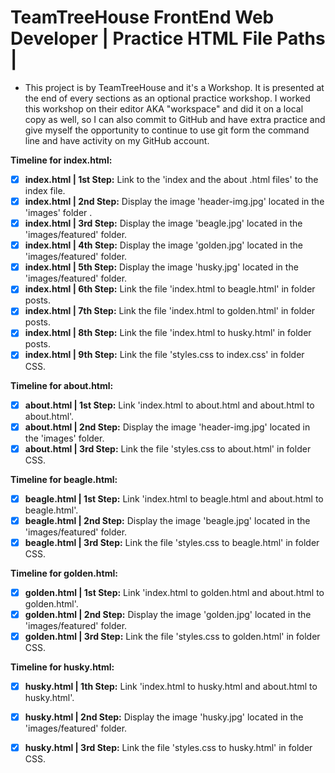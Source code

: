 # TeamTreeHouse FrontEnd Web Developer | Practice HTML File Paths |

* This project is by TeamTreeHouse and it's a Workshop. It is presented at the end of every sections as an optional practice
workshop. I worked this workshop on their editor AKA "workspace" and did it on a local copy as well, so I can also commit to GitHub and have extra practice and give myself the opportunity to continue to use git form the command line and have activity on my GitHub account. 

**Timeline for index.html:**<br>

- [x] **index.html | 1st Step:** Link to the 'index and the about .html files' to the index file.
- [x] **index.html | 2nd Step:** Display the image 'header-img.jpg' located in the 'images' folder .
- [x] **index.html | 3rd Step:** Display the image 'beagle.jpg' located in the 'images/featured' folder.
- [x] **index.html | 4th Step:** Display the image 'golden.jpg' located in the 'images/featured' folder.
- [x] **index.html | 5th Step:** Display the image 'husky.jpg' located in the 'images/featured' folder.
- [x] **index.html | 6th Step:** Link the file 'index.html to beagle.html' in folder posts.  
- [x] **index.html | 7th Step:** Link the file 'index.html to golden.html' in folder posts.
- [x] **index.html | 8th Step:** Link the file 'index.html to husky.html' in folder posts.
- [x] **index.html | 9th Step:** Link the file 'styles.css to index.css' in folder CSS.

**Timeline for about.html:**<br>
- [x] **about.html | 1st Step:** Link 'index.html to about.html and about.html to about.html'.
- [x] **about.html | 2nd Step:** Display the image 'header-img.jpg' located in the 'images' folder.
- [x] **about.html | 3rd Step:** Link the file 'styles.css to about.html' in folder CSS.

**Timeline for beagle.html:**<br>
- [x] **beagle.html | 1st Step:** Link 'index.html to beagle.html and about.html to beagle.html'.
- [x] **beagle.html | 2nd Step:** Display the image 'beagle.jpg' located in the 'images/featured' folder.
- [x] **beagle.html | 3rd Step:** Link the file 'styles.css to beagle.html' in folder CSS.

**Timeline for golden.html:**<br>
- [x] **golden.html | 1st Step:** Link 'index.html to golden.html and about.html to golden.html'.
- [x] **golden.html | 2nd Step:** Display the image 'golden.jpg' located in the 'images/featured' folder.
- [x] **golden.html | 3rd Step:** Link the file 'styles.css to golden.html' in folder CSS.

**Timeline for husky.html:**<br>
- [x] **husky.html | 1th Step:** Link 'index.html to husky.html and about.html to husky.html'.
- [x] **husky.html | 2nd Step:** Display the image 'husky.jpg' located in the 'images/featured' folder.
- [x] **husky.html | 3rd Step:** Link the file 'styles.css to husky.html' in folder CSS.





